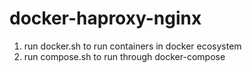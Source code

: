 # docker-haproxy-nginx

1) run docker.sh to run containers in docker ecosystem
2) run compose.sh to run through docker-compose

